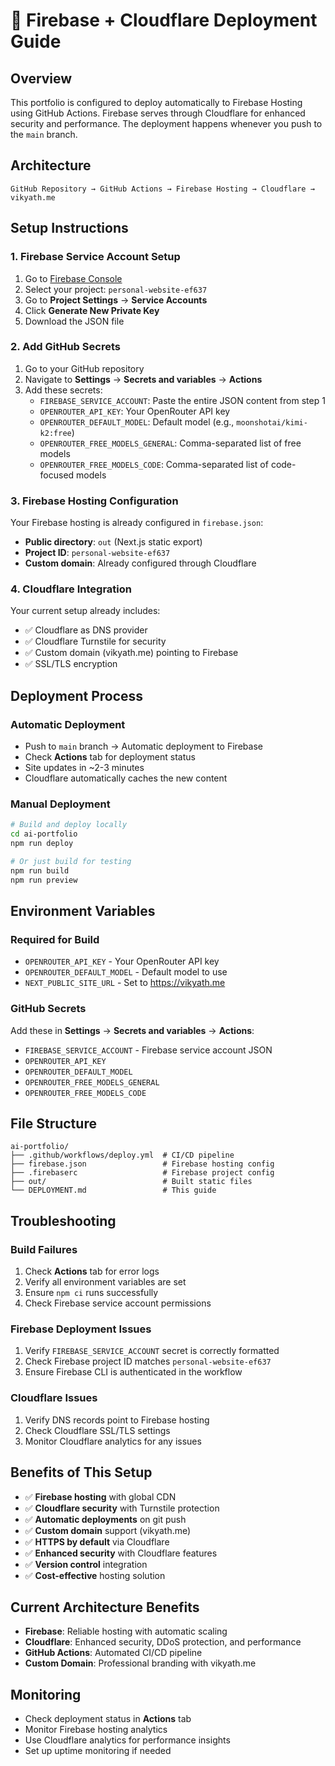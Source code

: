 # 🚀 Firebase + Cloudflare Deployment Guide

## Overview
This portfolio is configured to deploy automatically to Firebase Hosting using GitHub Actions. Firebase serves through Cloudflare for enhanced security and performance. The deployment happens whenever you push to the `main` branch.

## Architecture
```
GitHub Repository → GitHub Actions → Firebase Hosting → Cloudflare → vikyath.me
```

## Setup Instructions

### 1. Firebase Service Account Setup
1. Go to [Firebase Console](https://console.firebase.google.com/)
2. Select your project: `personal-website-ef637`
3. Go to **Project Settings** → **Service Accounts**
4. Click **Generate New Private Key**
5. Download the JSON file

### 2. Add GitHub Secrets
1. Go to your GitHub repository
2. Navigate to **Settings** → **Secrets and variables** → **Actions**
3. Add these secrets:
   - `FIREBASE_SERVICE_ACCOUNT`: Paste the entire JSON content from step 1
   - `OPENROUTER_API_KEY`: Your OpenRouter API key
   - `OPENROUTER_DEFAULT_MODEL`: Default model (e.g., `moonshotai/kimi-k2:free`)
   - `OPENROUTER_FREE_MODELS_GENERAL`: Comma-separated list of free models
   - `OPENROUTER_FREE_MODELS_CODE`: Comma-separated list of code-focused models

### 3. Firebase Hosting Configuration
Your Firebase hosting is already configured in `firebase.json`:
- **Public directory**: `out` (Next.js static export)
- **Project ID**: `personal-website-ef637`
- **Custom domain**: Already configured through Cloudflare

### 4. Cloudflare Integration
Your current setup already includes:
- ✅ Cloudflare as DNS provider
- ✅ Cloudflare Turnstile for security
- ✅ Custom domain (vikyath.me) pointing to Firebase
- ✅ SSL/TLS encryption

## Deployment Process

### Automatic Deployment
- Push to `main` branch → Automatic deployment to Firebase
- Check **Actions** tab for deployment status
- Site updates in ~2-3 minutes
- Cloudflare automatically caches the new content

### Manual Deployment
```bash
# Build and deploy locally
cd ai-portfolio
npm run deploy

# Or just build for testing
npm run build
npm run preview
```

## Environment Variables

### Required for Build
- `OPENROUTER_API_KEY` - Your OpenRouter API key
- `OPENROUTER_DEFAULT_MODEL` - Default model to use
- `NEXT_PUBLIC_SITE_URL` - Set to https://vikyath.me

### GitHub Secrets
Add these in **Settings** → **Secrets and variables** → **Actions**:
- `FIREBASE_SERVICE_ACCOUNT` - Firebase service account JSON
- `OPENROUTER_API_KEY`
- `OPENROUTER_DEFAULT_MODEL`
- `OPENROUTER_FREE_MODELS_GENERAL`
- `OPENROUTER_FREE_MODELS_CODE`

## File Structure
```
ai-portfolio/
├── .github/workflows/deploy.yml  # CI/CD pipeline
├── firebase.json                 # Firebase hosting config
├── .firebaserc                   # Firebase project config
├── out/                          # Built static files
└── DEPLOYMENT.md                 # This guide
```

## Troubleshooting

### Build Failures
1. Check **Actions** tab for error logs
2. Verify all environment variables are set
3. Ensure `npm ci` runs successfully
4. Check Firebase service account permissions

### Firebase Deployment Issues
1. Verify `FIREBASE_SERVICE_ACCOUNT` secret is correctly formatted
2. Check Firebase project ID matches `personal-website-ef637`
3. Ensure Firebase CLI is authenticated in the workflow

### Cloudflare Issues
1. Verify DNS records point to Firebase hosting
2. Check Cloudflare SSL/TLS settings
3. Monitor Cloudflare analytics for any issues

## Benefits of This Setup
- ✅ **Firebase hosting** with global CDN
- ✅ **Cloudflare security** with Turnstile protection
- ✅ **Automatic deployments** on git push
- ✅ **Custom domain** support (vikyath.me)
- ✅ **HTTPS by default** via Cloudflare
- ✅ **Enhanced security** with Cloudflare features
- ✅ **Version control** integration
- ✅ **Cost-effective** hosting solution

## Current Architecture Benefits
- **Firebase**: Reliable hosting with automatic scaling
- **Cloudflare**: Enhanced security, DDoS protection, and performance
- **GitHub Actions**: Automated CI/CD pipeline
- **Custom Domain**: Professional branding with vikyath.me

## Monitoring
- Check deployment status in **Actions** tab
- Monitor Firebase hosting analytics
- Use Cloudflare analytics for performance insights
- Set up uptime monitoring if needed
